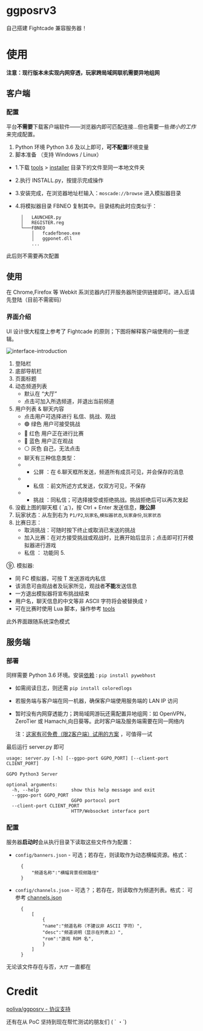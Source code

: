 ggposrv3
==================================
自己搭建 Fightcade 兼容服务器！
# 使用
**注意：现行版本未实现内网穿透，玩家跨局域网联机需要异地组网**
## 客户端
### 配置
平台**不需要**下载客户端软件——浏览器内即可匹配连接...但也需要一些*微小的工作*来完成配置。
1. Python 环境
Python 3.6 及以上即可，**可不配置**环境变量
2. 脚本准备 （支持 Windows / Linux）

- 1.下载 [tools](https://github.com/greats3an/ggposrv3/tree/master/tools) > [installer](https://github.com/greats3an/ggposrv3/tree/master/tools/installer) 目录下的文件至同一本地文件夹
- 2.执行 INSTALL.py，按提示完成操作
- 3.安装完成，在浏览器地址栏输入：`moscade://browse` 进入模拟器目录
- 4.将模拟器目录 FBNEO 复制其中。目录结构此时应类似于：

        │   LAUNCHER.py
        │   REGISTER.reg        
        └───FBNEO
            │   fcadefbneo.exe            
            │   ggponet.dll
            ...       
此后则不需要再次配置          

## 使用
在 Chrome,Firefox 等 Webkit 系浏览器内打开服务器所提供链接即可。进入后请先登陆（目前不需密码）
### 界面介绍
UI 设计很大程度上参考了 Fightcade 的原则；下图将解释客户端使用的一些逻辑。

![interface-introduction](https://user-images.githubusercontent.com/31397301/131545696-dce67f3c-01b8-4412-a80f-89ce74d2e1d8.png)
1. 登陆栏
2. 底部导航栏
3. 页面标题
4. 动态频道列表
   - 默认在 “大厅”
   - 点击可加入所选频道，并退出当前频道
5. 用户列表 & 聊天内容
   - 点击用户可选择进行 私信、挑战、观战
   - 🟢 绿色 用户可接受挑战
   - 🔴 红色 用户正在进行比赛
   - 🔵 蓝色 用户正在观战
   - ⚪ 灰色 自己，无法点击
   - 聊天有三种信息类型：
   - - 公屏 ：在 6.聊天框所发送，频道所有成员可见，并会保存的消息
   - - 私信 ：前文所述方式发送，仅双方可见，不保存
   - - 挑战 ：同私信；可选择接受或拒绝挑战。挑战拒绝后可以再次发起
6. 没截上图的聊天框 ( `д´)，按 Ctrl + Enter 发送信息，**限公屏**
7. 玩家状态：从左到右为 `P1/P2`,`玩家名`,`模拟器状态`,`玩家身份`,`玩家状态`
8. 比赛日志：
   - 取消挑战：可随时按下终止或取消已发送的挑战
   - 加入比赛：在对方接受挑战或观战时，比赛开始后显示；点击即可打开模拟器进行游戏
   - 私信 ： 功能同 5.

⑨.  模拟器:
   - 同 FC 模拟器，可按 T 发送游戏内私信
   - 该消息可由观战者及玩家所见，观战者**不能**发送信息
   - 一方退出模拟器将宣布挑战结束
   - 用户名，聊天信息的中文等非 ASCII 字符将会被替换成 `?`
   - 可在比赛时使用 Lua 脚本，操作参考 [tools](https://github.com/greats3an/ggposrv3/tree/master/tools)

此外界面跟随系统深色模式

## 服务端
### 部署
同样需要 Python 3.6 环境。安装[依赖](https://github.com/greats3an/pywebhost) : `pip install pywebhost`
- 如需阅读日志，则还需 `pip install coloredlogs`
- 若服务端与客户端在同一机器，确保客户端使用服务端的 LAN IP 访问
- 暂时没有内网穿透能力；跨局域网游玩还需配置异地组网：如 OpenVPN，ZeroTier 或 Hamachi,向日葵等。此时客户端及服务端需要在同一网络内

  注：[这家有可免费（限2客户端）试用的方案](https://www.uulap.com/nsvpc) ，可值得一试

最后运行 server.py 即可


    usage: server.py [-h] [--ggpo-port GGPO_PORT] [--client-port CLIENT_PORT]

    GGPO Python3 Server

    optional arguments:
      -h, --help            show this help message and exit
      --ggpo-port GGPO_PORT
                            GGPO portocol port
      --client-port CLIENT_PORT
                            HTTP/Websocket interface port

### 配置
服务器**启动时**会从执行目录下读取这些文件作为配置：
- `config/banners.json` - 可选；若存在，则读取作为动态横幅资源。格式：

		{
			"频道名称":"横幅背景视频路径"
		}

- `config/channels.json` - 可选？；若存在，则读取作为频道列表。格式：
可参考 [channels.json](https://github.com/greats3an/ggposrv3/blob/master/ggpo/config/channels.json)

		{
			[
				{
				"name":"频道名称（不建议非 ASCII 字符）",
				"desc":"频道说明（显示在列表上）",
				"rom":"游戏 ROM 名",
				}
			]		
		}
无论该文件存在与否，`大厅` 一直都在
# Credit
[poliva/ggposrv - 协议支持](https://github.com/poliva/ggposrv)


还有在从 PoC 坚持到现在帮忙测试的朋友们 ( ` ・´)
